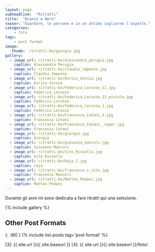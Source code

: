 ```yaml
---
layout: page
subheadline:  "Ritratti"
title:  "Bianco e Nero"
teaser: "Guardare, le persone e in un attimo coglierne l'aspetto."
categories:
    - foto
tags:
    - post format
image:
   thumb:  ritratti-bn/giorgio.jpg
gallery:
  - image_url: ritratti-bn/alessandra_perugia.jpg
    caption: Alessandra Perugia
  - image_url: ritratti-bn/claudio_impenna.jpg
    caption: Claudio Impenna    
  - image_url: ritratti-bn/Enrico_Cernia.jpg
    caption: Enrico Cernia
  - image_url: ritratti-bn/Federica_Lorusso_11.jpg
    caption: Federica Lorusso
  - image_url: ritratti-bn/Federica_Lorusso_13_piccola.jpg
    caption: Federica Lorusso
  - image_url: ritratti-bn/federica_lorusso_1.jpg
    caption: Federica Lorusso
  - image_url: ritratti-bn/Francesca_Catani_5.jpg
    caption: Francesca Catani
  - image_url: ritratti-bn/Francesca_Catani__super.jpg
    caption: Francesca Catani
  - image_url: ritratti-bn/giorgio.jpg
    caption: Giorgio
  - image_url: ritratti-bn/giovanna_mancori.jpg
    caption: Giovanna Mancori
  - image_url: ritratti-bn/Vito_Riviello.jpg
    caption: Vito Riviello
  - image_url: ritratti-bn/Raja_1.jpg
    caption: raja
  - image_url: ritratti-bn/francesco_x_sito.jpg
    caption: Francesco Mancori
  - image_url: ritratti-bn/Matteo_Pedani.jpg
    caption: Matteo Pedani
---
```

Durante gli anni mi sono dedicata a fare ritratti qui una selezione.

  
<!--more-->

{% include gallery %}


## Other Post Formats
{: .t60 }
{% include list-posts tag='post format' %}

 [1]: http://foundation.zurb.com/docs/components/clearing.html
 [2]: http://foundation.zurb.com/docs/components/block_grid.html
 [3]: {{ site.url }}{{ site.baseurl }}
 [4]: {{ site.url }}{{ site.baseurl }}/foto/